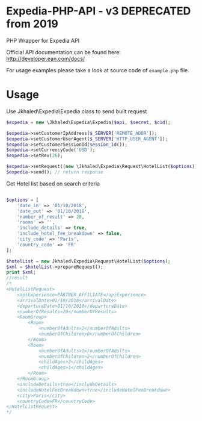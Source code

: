 Expedia-PHP-API - v3 DEPRECATED from 2019
===============

PHP Wrapper for Expedia API

Official API documentation can be found here: http://developer.ean.com/docs/

For usage examples please take a look at source code of `example.php` file.

Usage
======

Use Jkhaled\Expedia\Expedia class to send built request

```php
$expedia = new \Jkhaled\Expedia\Expedia($api, $secret, $cid); 

$expedia->setCustomerIpAddress($_SERVER['REMOTE_ADDR']);
$expedia->setCustomerUserAgent($_SERVER['HTTP_USER_AGENT']);
$expedia->setCustomerSessionId(session_id());
$expedia->setCurrencyCode('USD');
$expedia->setRev(26);

$expedia->setRequest((new \Jkhaled\Expedia\Request\HotelList($options))); // setRequest(RequestInterface $request)
$expedia->send(); // return response
```

Get Hotel list based on search criteria

```php

$options = [
    'date_in' => '01/10/2018',
    'date_out' => '01/10/2018',
    'number_of_result' => 20,
    'rooms' => '',
    'include_details' => true,
    'include_hotel_fee_breakdown' => false,
    'city_code' => 'Paris',
    'country_code' => 'FR'
];

$hotelList = new Jkhaled\Expedia\Request\HotelList($options);
$xml = $hotelList->prepareRequest();
print $xml;
//result
/*
<HotelListRequest>
    <apiExperience>PARTNER_AFFILIATE</apiExperience>
    <arrivalDate>01/10/2018</arrivalDate>
    <departureDate>01/10/2018</departureDate>
    <numberOfResults>20</numberOfResults>
    <RoomGroup>
        <Room>
            <numberOfAdults>2</numberOfAdults>
            <numberOfChildren>0</numberOfChildren>
        </Room>
        <Room>
            <numberOfAdults>2</numberOfAdults>
            <numberOfChildren>2</numberOfChildren>
            <childAges>2</childAges>
            <childAges>1</childAges>
        </Room>
    </RoomGroup>
    <includeDetails>true</includeDetails>
    <includeHotelFeeBreakdown>true</includeHotelFeeBreakdown>
    <city>Paris</city>
    <countryCode>FR</countryCode>
</HotelListRequest>
*/
``` 
